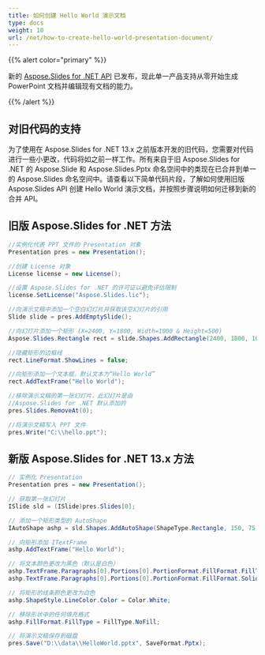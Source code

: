 ```yaml
---
title: 如何创建 Hello World 演示文档
type: docs
weight: 10
url: /net/how-to-create-hello-world-presentation-document/
---
```


{{% alert color="primary" %}} 

新的 [Aspose.Slides for .NET API](/slides/net/) 已发布，现此单一产品支持从零开始生成 PowerPoint 文档并编辑现有文档的能力。

{{% /alert %}} 
## **对旧代码的支持**
为了使用在 Aspose.Slides for .NET 13.x 之前版本开发的旧代码，您需要对代码进行一些小更改，代码将如之前一样工作。所有来自于旧 Aspose.Slides for .NET 的 Aspose.Slide 和 Aspose.Slides.Pptx 命名空间中的类现在已合并到单一的 Aspose.Slides 命名空间中。请查看以下简单代码片段，了解如何使用旧版 Aspose.Slides API 创建 Hello World 演示文档，并按照步骤说明如何迁移到新的合并 API。
## **旧版 Aspose.Slides for .NET 方法**
```c#
//实例化代表 PPT 文件的 Presentation 对象
Presentation pres = new Presentation();

//创建 License 对象
License license = new License();

//设置 Aspose.Slides for .NET 的许可证以避免评估限制
license.SetLicense("Aspose.Slides.lic");

//向演示文稿中添加一个空白幻灯片并获取该空幻灯片的引用
Slide slide = pres.AddEmptySlide();

//向幻灯片添加一个矩形 (X=2400, Y=1800, Width=1000 & Height=500)
Aspose.Slides.Rectangle rect = slide.Shapes.AddRectangle(2400, 1800, 1000, 500);

//隐藏矩形的边框线
rect.LineFormat.ShowLines = false;

//向矩形添加一个文本框，默认文本为“Hello World”
rect.AddTextFrame("Hello World");

//移除演示文稿的第一张幻灯片，此幻灯片是由
//Aspose.Slides for .NET 默认添加的
pres.Slides.RemoveAt(0);

//将演示文稿写入 PPT 文件
pres.Write("C:\\hello.ppt");
```



## **新版 Aspose.Slides for .NET 13.x 方法**
```c#
// 实例化 Presentation
Presentation pres = new Presentation();

// 获取第一张幻灯片
ISlide sld = (ISlide)pres.Slides[0];

// 添加一个矩形类型的 AutoShape
IAutoShape ashp = sld.Shapes.AddAutoShape(ShapeType.Rectangle, 150, 75, 150, 50);

// 向矩形添加 ITextFrame
ashp.AddTextFrame("Hello World");

// 将文本颜色更改为黑色（默认是白色）
ashp.TextFrame.Paragraphs[0].Portions[0].PortionFormat.FillFormat.FillType = FillType.Solid;
ashp.TextFrame.Paragraphs[0].Portions[0].PortionFormat.FillFormat.SolidFillColor.Color = Color.Black;

// 将矩形的线条颜色更改为白色
ashp.ShapeStyle.LineColor.Color = Color.White;

// 移除形状中的任何填充格式
ashp.FillFormat.FillType = FillType.NoFill;

// 将演示文稿保存到磁盘
pres.Save("D:\\data\\HelloWorld.pptx", SaveFormat.Pptx);
```
